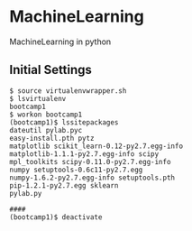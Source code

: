 MachineLearning
===============

MachineLearning in python


## Initial Settings

```
$ source virtualenvwrapper.sh
$ lsvirtualenv
bootcamp1
$ workon bootcamp1
(bootcamp1)$ lssitepackages
dateutil pylab.pyc
easy-install.pth pytz
matplotlib scikit_learn-0.12-py2.7.egg-info
matplotlib-1.1.1-py2.7.egg-info scipy
mpl_toolkits scipy-0.11.0-py2.7.egg-info
numpy setuptools-0.6c11-py2.7.egg
numpy-1.6.2-py2.7.egg-info setuptools.pth
pip-1.2.1-py2.7.egg sklearn
pylab.py

####
(bootcamp1)$ deactivate 
```

